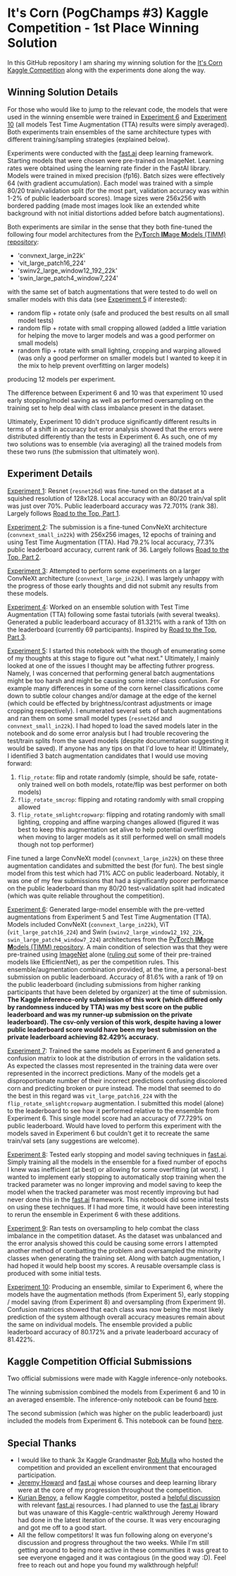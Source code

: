 # It's Corn (PogChamps \#3) Kaggle Competition - 1st Place Winning Solution

In this GitHub repository I am sharing my winning solution for the [It's Corn Kaggle Competition](https://www.kaggle.com/competitions/kaggle-pog-series-s01e03) along with the experiments done along the way.

## Winning Solution Details

For those who would like to jump to the relevant code, the models that were used in the winning ensemble were trained in [Experiment 6](6_-_large_model_ensemble_with_tested_augmentations.ipynb) and [Experiment 10](10_-_early_stopping_oversampling_ensemble.ipynb) (all models Test Time Augmentation (TTA) results were simply averaged).  Both experiments train ensembles of the same architecture types with different training/sampling strategies (explained below).

Experiments were conducted with the [fast.ai](https://www.fast.ai/) deep learning framework.  Starting models that were chosen were pre-trained on ImageNet.  Learning rates were obtained using the learning rate finder in the FastAI library.  Models were trained in mixed precision (fp16).  Batch sizes were effectively 64 (with gradient accumulation).  Each model was trained with a simple 80/20 train/validation split (for the most part, validation accuracy was within 1-2% of public leaderboard scores).  Image sizes were 256x256 with bordered padding (made most images look like an extended white background with not initial distortions added before batch augmentations).

Both experiments are similar in the sense that they both fine-tuned the following four model architectures from the [Py**T**orch **IM**age **M**odels (TIMM) repository](https://github.com/rwightman/pytorch-image-models):

- 'convnext_large_in22k'
- 'vit_large_patch16_224'
- 'swinv2_large_window12_192_22k'
- 'swin_large_patch4_window7_224'

with the same set of batch augmentations that were tested to do well on smaller models with this data (see [Experiment 5](5_-_identify_performance_tweaks.ipynb) if interested):

- random flip + rotate only (safe and produced the best results on all small model tests)
- random flip + rotate with small cropping allowed (added a little variation for helping the move to larger models and was a good performer on small models)
- random flip + rotate with small lighting, cropping and warping allowed (was only a good performer on smaller models but I wanted to keep it in the mix to help prevent overfitting on larger models)

producing 12 models per experiment.

The difference between Experiment 6 and 10 was that experiment 10 used early stopping/model saving as well as performed oversampling on the training set to help deal with class imbalance present in the dataset.

Ultimately, Experiment 10 didn't produce significantly different results in terms of a shift in accuracy but error analysis showed that the errors were distributed differently than the tests in Experiment 6.  As such, one of my two solutions was to ensemble (via averaging) all the trained models from these two runs (the submission that ultimately won).

## Experiment Details

[Experiment 1](1_-_initial_experiments.ipynb): Resnet (`resnet26d`) was fine-tuned on the dataset at a squished resolution of 128x128. Local accuracy with an 80/20 train/val split was just over 70%. Public leaderboard accuracy was 72.701% (rank 38).  Largely follows [Road to the Top, Part 1](https://www.kaggle.com/code/jhoward/first-steps-road-to-the-top-part-1).

[Experiment 2](2_-_small_models.ipynb): The submission is a fine-tuned ConvNeXt architecture (`convnext_small_in22k`) with 256x256 images, 12 epochs of training and using Test Time Augmentation (TTA). Had 79.2% local accuracy, 77.3% public leaderboard accuracy, current rank of 36.  Largely follows [Road to the Top, Part 2](https://www.kaggle.com/code/jhoward/small-models-road-to-the-top-part-2).

[Experiment 3](3_-_its_corn_-_failed_experiment_large_model.ipynb): Attempted to perform some experiments on a larger ConvNeXt architecture (`convnext_large_in22k`).  I was largely unhappy with the progress of those early thoughts and did not submit any results from these models.

[Experiment 4](4_-_fastai_ensemble.ipynb): Worked on an ensemble solution with Test Time Augmentation (TTA) following some fastai tutorials (with several tweaks). Generated a public leaderboard accuracy of 81.321% with a rank of 13th on the leaderboard (currently 69 participants).  Inspired by [Road to the Top, Part 3](https://www.kaggle.com/code/jhoward/scaling-up-road-to-the-top-part-3).

[Experiment 5](5_-_identify_performance_tweaks.ipynb): I started this notebook with the though of enumerating some of my thoughts at this stage to figure out "what next."  Ultimately, I mainly looked at one of the issues I thought may be affecting futhrer progress.  Namely, I was concerned that performing general batch augmentations might be too harsh and might be causing some inter-class confusion.  For example many differences in some of the corn kernel classifications come down to subtle colour changes and/or damage at the edge of the kernel (which could be effected by brightness/contrast adjustments or image cropping respectively).  I enumerated several sets of batch augmentations and ran them on some small model types (`resnet26d` and `convnext_small_in22k`).  I had hoped to load the saved models later in the notebook and do some error analysis but I had trouble recovering the test/train splits from the saved models (despite documentation suggesting it would be saved).  If anyone has any tips on that I'd love to hear it!  Ultimately, I identified 3 batch augmentation candidates that I would use moving forward:
  1. `flip_rotate`: flip and rotate randomly (simple, should be safe, rotate-only trained well on both models, rotate/flip was best performer on both models)
  1. `flip_rotate_smcrop`: flipping and rotating randomly with small cropping allowed
  1. `flip_rotate_smlightcropwarp`: flipping and rotating randomly with small lighting, cropping and affine warping changes allowed (figured it was best to keep this augmentation set alive to help potential overfitting when moving to larger models as it still performed well on small models though not top performer)

Fine tuned a large ConvNeXt model (`convnext_large_in22k`) on these three augmentation candidates and submitted the best (for fun).  The best single model from this test which had 71% ACC on public leaderboard.  Notably, it was one of my few submissions that had a significantly poorer performance on the public leaderboard than my 80/20 test-validation split had indicated (which was quite reliable throughout the competition).

[Experiment 6](6_-_large_model_ensemble_with_tested_augmentations.ipynb): Generated large-model ensemble with the pre-vetted augmentations from Experiment 5 and Test Time Augmentation (TTA).  Models included ConvNeXt (`convnext_large_in22k`), ViT (`vit_large_patch16_224`) and Swin (`swinv2_large_window12_192_22k`, `swin_large_patch4_window7_224`) architectures from the [Py**T**orch **IM**age **M**odels (TIMM) repository](https://github.com/rwightman/pytorch-image-models).  A main condition of selection was that they were pre-trained using [ImageNet](https://image-net.org/download) alone ([ruling out](https://github.com/rwightman/pytorch-image-models#pretrained-on-more-than-imagenet) some of their pre-trained models like EfficientNet), as per the competition rules.  This ensemble/augmentation combination provided, at the time, a personal-best submission on public leaderboard.  Accuracy of 81.6% with a rank of 19 on the public leaderboard (including submissions from higher ranking participants that have been deleted by organizer) at the time of submission. **The Kaggle inference-only submission of this work (which differed only by randomness induced by TTA) was my best score on the public leaderboard and was my runner-up submission on the private leaderboard).  The csv-only version of this work, despite having a lower public leaderboard score would have been my best submission on the private leaderboard achieving 82.429% accuracy.**

[Experiment 7](https://github.com/aspeers/pogchamps3/blob/main/7_-_simple_model_error_analysis.ipynb): Trained the same models as Experiment 6 and generated a confusion matrix to look at the distribution of errors in the validation sets.  As expected the classes most represented in the training data were over represented in the incorrect predictions. Many of the models get a disproportionate number of their incorrect predictions confusing discolored corn and predicting broken or pure instead. The model that seemed to do the best in this regard was `vit_large_patch16_224` with the   `flip_rotate_smlightcropwarp` augmentation.  I submitted this model (alone) to the leaderboard to see how it performed relative to the ensemble from Experiment 6.  This single model score had an accuracy of 77.729% on public leaderboard.  Would have loved to perform this experiment with the models saved in Experiment 6 but couldn't get it to recreate the same train/val sets (any suggestions are welcome).

[Experiment 8](8_-_testing_early_stopping_and_model_saving.ipynb):  Tested early stopping and model saving techniques in [fast.ai](https://www.fast.ai/).  Simply training all the models in the ensemble for a fixed number of epochs I knew was inefficient (at best) or allowing for some overfitting (at worst).  I wanted to implement early stopping to automatically stop training when the tracked parameter was no longer improving and model saving to keep the model when the tracked parameter was most recently improving but had never done this in the [fast.ai](https://www.fast.ai/) framework.  This notebook did some initial tests on using these techniques.  If I had more time, it would have been interesting to rerun the ensemble in Experiment 6 with these additions.

[Experiment 9](https://github.com/aspeers/pogchamps3/blob/main/9_-_oversampling_tests.ipynb): Ran tests on oversampling to help combat the class imbalance in the competition dataset.  As the dataset was unbalanced and the error analysis showed this could be causing some errors I attempted another method of combatting the problem and oversampled the minority classes when generating the training set.  Along with batch augmentation, I had hoped it would help boost my scores.  A reusable oversample class is produced with some initial tests.

[Experiment 10](10_-_early_stopping_oversampling_ensemble.ipynb): Producing an ensemble, similar to Experiment 6, where the models have the augmentation methods (from Experiment 5), early stopping / model saving (from Experiment 8) and oversampling (from Experiment 9). Confusion matrices showed that each class was now being the most likely prediction of the system although overall accuracy measures remain about the same on individual models. The ensemble provided a public leaderboard accuracy of 80.172% and a private leaderboard accuracy of 81.422%.

## Kaggle Competition Official Submissions
Two official submissions were made with Kaggle inference-only notebooks.

The winning submission combined the models from Experiment 6 and 10 in an averaged ensemble.  The inference-only notebook can be found [here](https://www.kaggle.com/code/andrewspeers/pogchamps3-experiment6plus10-kaggle-inference/notebook).

The second submission (which was higher on the public leaderboard) just included the models from Experiment 6.  This notebook can be found [here](https://www.kaggle.com/code/andrewspeers/pogchamps3-experiment6-kaggle-inference).

## Special Thanks
- I would like to thank 3x Kaggle Grandmaster [Rob Mulla](https://www.kaggle.com/robikscube) who hosted the competition and provided an excellent environment that encouraged participation.
- [Jeremy Howard](https://www.kaggle.com/jhoward) and [fast.ai](https://www.fast.ai/) whose courses and deep learning library were at the core of my progression throughout the competition.
- [Kurian Benoy](https://www.kaggle.com/kurianbenoy), a fellow Kaggle competitor, posted a [helpful discussion](https://www.kaggle.com/competitions/kaggle-pog-series-s01e03/discussion/353963) with relevant [fast.ai](https://www.fast.ai/) resources.  I had planned to use the [fast.ai](https://www.fast.ai/) library but was unaware of this Kaggle-centric walkthrough Jeremy Howard had done in the latest iteration of the course.  It was very encouraging and got me off to a good start.
- All the fellow competitors!  It was fun following along on everyone's discussion and progress throughout the two weeks.  While I'm still getting around to being more active in these communities it was great to see everyone engaged and it was contagious (in the good way :D).  Feel free to reach out and hope you found my walkthrough helpful!
